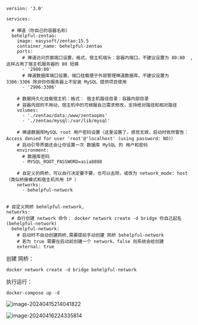 ```
version: '3.0'

services:

  # 禅道（你自己的容器名称）
  behelpful-zentao:
    image: easysoft/zentao:15.5
    container_name: behelpful-zentao
    ports:
      # 禅道访问页面端口设置，格式，宿主机端头：容器内端口，不建议设置为 80:80  ,这样占用了宿主机服务器的 80 短裤
      - '2980:80'
      # 禅道数据库端口设置，端口挂载便于外部管理禅道数据库，不建议设置为 3306:3306 除非你你服务器上不安装 MySQL 提供项目使用
      - '2906:3306'

    # 数据持久化挂载宿主机：格式： 宿主机路径目录：容器内部目录
    # 容器内部的不用动，宿主机中的可根据自己需求修改，支持绝对路径和相对路径
    volumes:
      - './zentao/data:/www/zentaopms'
      - './zentao/mysql:/var/lib/mysql'

    # 禅道数据库MySQL root 用户密码设置（这里设置了，感觉无效，启动时依然警告：Access denied for user 'root'@'localhost' (using password: NO)）
    # 启动引导界面还会让你设置一次 数据库 MySQL 的 用户和密码
    environment:
      # 数据库密码
      - MYSQL_ROOT_PASSWORD=asia8888

    # 自定义的网桥，可以自行决定要不要，也可以去除，或改为 network_mode: host （类似桥接模式和宿主机共用 IP ）
    networks:
      - behelpful-network


# 自定义网桥 behelpful-network,
networks:
  # 自行创建 network 命令： docker network create -d bridge 你自己起名(behelpful-network)
  behelpful-network:
    # 启动时不自动创建网桥,需要提前手动创建 网桥 behelpful-network
    # 若为 true 需要在启动前创建一个 network，false 则系统会给创建
    external: true
```

创建 网桥：

```
docker network create -d bridge behelpful-network
```

执行运行：

```
docker-compose up -d
```

![image-20240415214041822](../AppData/Roaming/Typora/typora-user-images/image-20240415214041822.png)

![image-20240416224335814](../AppData/Roaming/Typora/typora-user-images/image-20240416224335814.png)